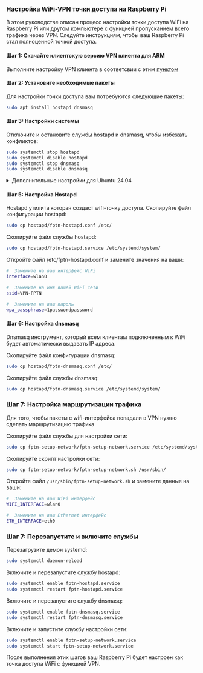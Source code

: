 
### Настройка WiFi-VPN точки доступа на Raspberry Pi

В этом руководстве описан процесс настройки точки доступа WiFi на Raspberry Pi или другом компьютере с функцией пропусканием всего трафика через VPN. Следуйте инструкциям, чтобы ваш Raspberry Pi стал полноценной точкой доступа.

#### Шаг 1: Скачайте клиентскую версию VPN клиента для ARM

Выполните настройку VPN клиента в соответсвии с этим [пунктом](https://github.com/batchar2/fptn?tab=readme-ov-file#fptn-client-installation-and-configuration)

#### Шаг 2: Установите необходимые пакеты

Для настройки точки доступа вам потребуются следующие пакеты:

```bash
sudo apt install hostapd dnsmasq
```

#### Шаг 3: Настройки системы

Отключите и остановите службы hostapd и dnsmasq, чтобы избежать конфликтов:

```bash
sudo systemctl stop hostapd
sudo systemctl disable hostapd
sudo systemctl stop dnsmasq
sudo systemctl disable dnsmasq
```


<details>
<summary>Дополнительные настройки для Ubuntu 24.04
</summary>

Если вы используете Ubuntu 24.04, выполните следующие дополнительные шаги:

Разрешите порт 53 для DNS:

```bash
sudo ufw allow 53
```

Остановите и отключите systemd-resolved:

```bash
sudo systemctl stop systemd-resolved
sudo systemctl disable systemd-resolved
```  

Удалите символическую ссылку на /etc/resolv.conf и создайте новый файл с вашим DNS сервером:

```bash
sudo rm /etc/resolv.conf
sudo sh -c 'echo "nameserver 8.8.8.8" > /etc/resolv.conf'
sudo chattr +i /etc/resolv.conf
```


Перезагрузите систему:

```bash
sudo reboot
```
</details>


#### Шаг 5: Настройка Hostapd

Hostapd утилита которая создаст wifi-точку доступа. Скопируйте файл конфигурации hostapd:

```bash
sudo cp hostapd/fptn-hostapd.conf /etc/
```
Скопируйте файл службы hostapd:

```bash
sudo cp hostapd/fptn-hostapd.service /etc/systemd/system/
```

Откройте файл /etc/fptn-hostapd.conf и замените значения на ваши:

```bash
#  Замените на ваш интерфейс WiFi
interface=wlan0

#  Замените на имя вашей WiFi сети
ssid=VPN-FPTN

#  Замените на ваш пароль
wpa_passphrase=1passwordpassword
```

#### Шаг 6: Настройка dnsmasq

Dnsmasq инструмент, который всем клиентам подключенным к WiFi будет автоматически выдавать IP адреса.

Скопируйте файл конфигурации dnsmasq:

```bash
sudo cp hostapd/fptn-dnsmasq.conf /etc/
```

Скопируйте файл службы dnsmasq:

```bash
sudo cp hostapd/fptn-dnsmasq.service /etc/systemd/system/
```

### Шаг 7: Настройка маршрутизации трафика

Для того, чтобы пакеты с wifi-интерфейса попадали в VPN нужно сделать маршрутизацию трафика

Скопируйте файл службы для настройки сети:

```bash
sudo cp fptn-setup-network/fptn-setup-network.service /etc/systemd/system/
```

Скопируйте скрипт настройки сети:
```bash
sudo cp fptn-setup-network/fptn-setup-network.sh /usr/sbin/
```

Откройте файл `/usr/sbin/fptn-setup-network.sh` и замените данные на ваши:

```bash
#  Замените на ваш WiFi интерфейс
WIFI_INTERFACE=wlan0

#  Замените на ваш Ethernet интерфейс
ETH_INTERFACE=eth0
```

### Шаг 7: Перезапустите и включите службы

Перезагрузите демон systemd:

```bash
sudo systemctl daemon-reload
```

Включите и перезапустите службу hostapd:
```bash
sudo systemctl enable fptn-hostapd.service
sudo systemctl restart fptn-hostapd.service
```

Включите и перезапустите службу dnsmasq:

```bash
sudo systemctl enable fptn-dnsmasq.service
sudo systemctl restart fptn-dnsmasq.service
```

Включите и запустите службу настройки сети:

```bash
sudo systemctl enable fptn-setup-network.service
sudo systemctl start fptn-setup-network.service
```

После выполнения этих шагов ваш Raspberry Pi будет настроен как точка доступа WiFi с функцией VPN.